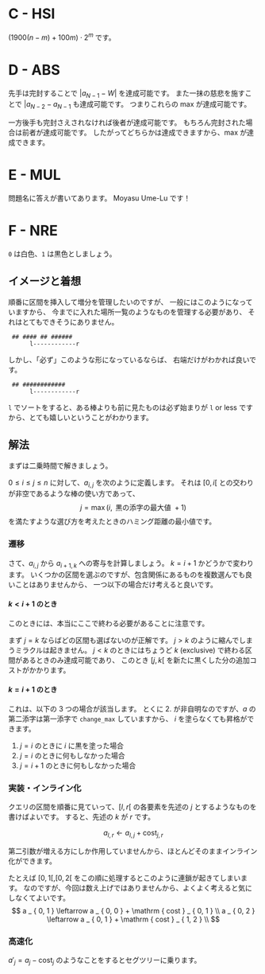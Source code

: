 # C - HSI

$(1900 (n - m) + 100 m) \cdot 2 ^ m$ です。

# D - ABS

先手は完封することで $\lvert a _ { N - 1 } - W \rvert$ を達成可能です。
また一抹の慈悲を施すことで $\lvert a _ { N - 2 } -  a _ { N - 1 }$ も達成可能です。
つまりこれらの max が達成可能です。

一方後手も完封さえされなければ後者が達成可能です。
もちろん完封された場合は前者が達成可能です。
したがってどちらかは達成できますから、max が達成できます。

# E - MUL

問題名に答えが書いてあります。
Moyasu Ume-Lu です！


# F - NRE

`0` は白色、`1` は黒色としましょう。

## イメージと着想

順番に区間を挿入して増分を管理したいのですが、
一般にはこのようになっていますから、
今までに入れた場所一覧のようなものを管理する必要があり、
それはとてもできそうにありません。

```
 ## #### ## ######
      l------------r
```

しかし、「必ず」このような形になっているならば、
右端だけがわかれば良いです。

```
 ## ############
      l------------r
```

`l` でソートをすると、ある棒よりも前に見たものは必ず始まりが `l` or less ですから、とても嬉しいということがわかります。


## 解法

まずは二乗時間で解きましょう。

$0 \le i \le j \le n$ に対して、$a _ { i, j }$ を次のように定義します。
それは $[0, i[$ との交わりが非空であるような棒の使い方であって、
$$
    j = \max \left ( i,  \text { 黒の添字の最大値 } + 1 \right )
$$
を満たすような選び方を考えたときのハミング距離の最小値です。

### 遷移

さて、$a _ { i, j }$ から $a _ { i + 1, k }$ への寄与を計算しましょう。
$k = i + 1$ かどうかで変わります。
いくつかの区間を選ぶのですが、包含関係にあるものを複数選んでも良いことはありませんから、
一つ以下の場合だけ考えると良いです。


#### $k \lt i + 1$ のとき

このときには、本当にここで終わる必要があることに注意です。

まず $j = k$ ならばどの区間も選ばないのが正解です。
$j > k$ のように縮んでしまうミラクルは起きません。
$j < k$ のときにはちょうど $k$ (exclusive) で終わる区間があるときのみ達成可能であり、
このとき $[j, k[$ を新たに黒くした分の追加コストがかかります。

#### $k = i + 1$ のとき

これは、以下の 3 つの場合が該当します。
とくに 2. が非自明なのですが、$a$ の第二添字は第一添字で `change_max` していますから、
$i$ を塗らなくても昇格ができます。
1. $j = i$ のときに $i$ に黒を塗った場合
2. $j = i$ のときに何もしなかった場合
3. $j = i + 1$ のときに何もしなかった場合

### 実装・インライン化

クエリの区間を順番に見ていって、$[l, r[$ の各要素を先述の $j$ とするようなものを書けばよいです。
すると、先述の $k$ が $r$ です。

$$
    a _ { l, r } \leftarrow a _ { l, j } + \mathrm { cost } _ { j, r }
$$

第二引数が増える方にしか作用していませんから、ほとんどそのままインライン化ができます。

たとえば $[0, 1[, [0, 2[$ をこの順に処理するとこのように連鎖が起きてしまいます。
なのですが、今回は数え上げではありませんから、よくよく考えると気にしなくてよいです。
$$
    a _ { 0, 1 } \leftarrow a _ { 0, 0 } + \mathrm { cost } _ { 0, 1 } \\
    a _ { 0, 2 } \leftarrow a _ { 0, 1 } + \mathrm { cost } _ { 1, 2 } \\
$$

### 高速化

$a ' _ { j } = a _ { j } - \mathrm { cost } _ { j }$ のようなことをするとセグツリーに乗ります。

